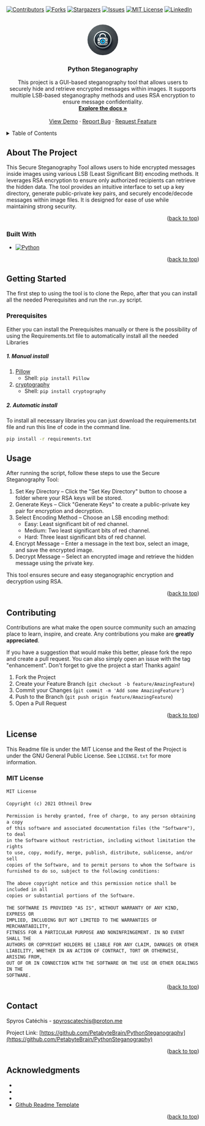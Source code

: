 <!-- Improved compatibility of back to top link: See: https://github.com/othneildrew/Best-README-Template/pull/73 -->
<a id="readme-top"></a>
<!--
*** Thanks for checking out the Best-README-Template. If you have a suggestion
*** that would make this better, please fork the repo and create a pull request
*** or simply open an issue with the tag "enhancement".
*** Don't forget to give the project a star!
*** Thanks again! Now go create something AMAZING! :D
-->



<!-- PROJECT SHIELDS -->
<!--
*** I'm using markdown "reference style" links for readability.
*** Reference links are enclosed in brackets [ ] instead of parentheses ( ).
*** See the bottom of this document for the declaration of the reference variables
*** for contributors-url, forks-url, etc. This is an optional, concise syntax you may use.
*** https://www.markdownguide.org/basic-syntax/#reference-style-links
-->
[![Contributors][contributors-shield]][contributors-url]
[![Forks][forks-shield]][forks-url]
[![Stargazers][stars-shield]][stars-url]
[![Issues][issues-shield]][issues-url]
[![MIT License][license-shield]][license-url]
[![LinkedIn][linkedin-shield]][linkedin-url]



<!-- PROJECT LOGO -->
<br />
<div align="center">
  <a href="https://github.com/PetabyteBrain/PythonSteganography">
    <img src="images/logo.png" alt="Logo" width="80" height="80" style="border-radius: 50%;" />
  </a>

<h3 align="center">Python Steganography</h3>

  <p align="center">
    This project is a GUI-based steganography tool that allows users to securely hide and retrieve encrypted messages within images. It supports multiple LSB-based steganography methods and uses RSA encryption to ensure message confidentiality.
    <br />
    <a href="https://github.com/PetabyteBrain/PythonSteganography"><strong>Explore the docs »</strong></a>
    <br />
    <br />
    <a href="https://github.com/PetabyteBrain/PythonSteganography">View Demo</a>
    ·
    <a href="https://github.com/PetabyteBrain/PythonSteganography/issues/new?labels=bug&template=bug-report---.md">Report Bug</a>
    ·
    <a href="https://github.com/PetabyteBrain/PythonSteganography/issues/new?labels=enhancement&template=feature-request---.md">Request Feature</a>
  </p>
</div>



<!-- TABLE OF CONTENTS -->
<details>
  <summary>Table of Contents</summary>
  <ol>
    <li>
      <a href="#about-the-project">About The Project</a>
      <ul>
        <li><a href="#built-with">Built With</a></li>
      </ul>
    </li>
    <li>
      <a href="#getting-started">Getting Started</a>
      <ul>
        <li><a href="#prerequisites">Prerequisites</a></li>
      </ul>
    </li>
    <li><a href="#usage">Usage</a></li>
    <li><a href="#contributing">Contributing</a></li>
    <li><a href="#license">License</a></li>
    <li><a href="#contact">Contact</a></li>
    <li><a href="#acknowledgments">Acknowledgments</a></li>
  </ol>
</details>



<!-- ABOUT THE PROJECT -->
## About The Project

This Secure Steganography Tool allows users to hide encrypted messages inside images using various LSB (Least Significant Bit) encoding methods. It leverages RSA encryption to ensure only authorized recipients can retrieve the hidden data. The tool provides an intuitive interface to set up a key directory, generate public-private key pairs, and securely encode/decode messages within image files. It is designed for ease of use while maintaining strong security.

<p align="right">(<a href="#readme-top">back to top</a>)</p>



### Built With

* [![Python][Python.py]][Python-url]

<p align="right">(<a href="#readme-top">back to top</a>)</p>



<!-- GETTING STARTED -->
## Getting Started

The first step to using the tool is to clone the Repo, after that you can install all the needed Prerequisites and run the `run.py` script.

### Prerequisites

Either you can install the Prerequisites manually or there is the possibility of using the Requirements.txt file to automatically install all the needed Libraries
##### 1. Manual install
1. [Pillow](https://pypi.org/project/Pillow/)
    - Shell: `pip install Pillow`
2. [cryptography](https://pypi.org/project/cryptography/)
    - Shell: `pip install cryptography`
  
##### 2. Automatic install
To install all necessary libraries you can just download the requirements.txt file and run this line of code in the command line.
``` bash 
pip install -r requirements.txt
```

<!-- USAGE EXAMPLES -->
## Usage

After running the script, follow these steps to use the Secure Steganography Tool:

1. Set Key Directory – Click the "Set Key Directory" button to choose a folder where your RSA keys will be stored.
2. Generate Keys – Click "Generate Keys" to create a public-private key pair for encryption and decryption.
3. Select Encoding Method – Choose an LSB encoding method:
    - Easy: Least significant bit of red channel.
    - Medium: Two least significant bits of red channel.
    - Hard: Three least significant bits of red channel.
4. Encrypt Message – Enter a message in the text box, select an image, and save the encrypted image.
5. Decrypt Message – Select an encrypted image and retrieve the hidden message using the private key.

This tool ensures secure and easy steganographic encryption and decryption using RSA.

<p align="right">(<a href="#readme-top">back to top</a>)</p>


<!-- CONTRIBUTING -->
## Contributing

Contributions are what make the open source community such an amazing place to learn, inspire, and create. Any contributions you make are **greatly appreciated**.

If you have a suggestion that would make this better, please fork the repo and create a pull request. You can also simply open an issue with the tag "enhancement".
Don't forget to give the project a star! Thanks again!

1. Fork the Project
2. Create your Feature Branch (`git checkout -b feature/AmazingFeature`)
3. Commit your Changes (`git commit -m 'Add some AmazingFeature'`)
4. Push to the Branch (`git push origin feature/AmazingFeature`)
5. Open a Pull Request

<p align="right">(<a href="#readme-top">back to top</a>)</p>



<!-- LICENSE -->
## License

This Readme file is under the MIT License and the Rest of the Project is under the GNU General Public License. See `LICENSE.txt` for more information.

### MIT License 
```
MIT License

Copyright (c) 2021 Othneil Drew

Permission is hereby granted, free of charge, to any person obtaining a copy
of this software and associated documentation files (the "Software"), to deal
in the Software without restriction, including without limitation the rights
to use, copy, modify, merge, publish, distribute, sublicense, and/or sell
copies of the Software, and to permit persons to whom the Software is
furnished to do so, subject to the following conditions:

The above copyright notice and this permission notice shall be included in all
copies or substantial portions of the Software.

THE SOFTWARE IS PROVIDED "AS IS", WITHOUT WARRANTY OF ANY KIND, EXPRESS OR
IMPLIED, INCLUDING BUT NOT LIMITED TO THE WARRANTIES OF MERCHANTABILITY,
FITNESS FOR A PARTICULAR PURPOSE AND NONINFRINGEMENT. IN NO EVENT SHALL THE
AUTHORS OR COPYRIGHT HOLDERS BE LIABLE FOR ANY CLAIM, DAMAGES OR OTHER
LIABILITY, WHETHER IN AN ACTION OF CONTRACT, TORT OR OTHERWISE, ARISING FROM,
OUT OF OR IN CONNECTION WITH THE SOFTWARE OR THE USE OR OTHER DEALINGS IN THE
SOFTWARE.
```

<p align="right">(<a href="#readme-top">back to top</a>)</p>



<!-- CONTACT -->
## Contact

Spyros Catéchis - spyroscatechis@proton.me

Project Link: [https://github.com/PetabyteBrain/PythonSteganography](https://github.com/PetabyteBrain/PythonSteganography)

<p align="right">(<a href="#readme-top">back to top</a>)</p>



<!-- ACKNOWLEDGMENTS -->
## Acknowledgments

* []()
* []()
* []()
* [Github Readme Template](https://github.com/othneildrew/Best-README-Template)

<p align="right">(<a href="#readme-top">back to top</a>)</p>



<!-- MARKDOWN LINKS & IMAGES -->
<!-- https://www.markdownguide.org/basic-syntax/#reference-style-links -->
[contributors-shield]: https://img.shields.io/github/contributors/PetabyteBrain/PythonSteganography.svg?style=for-the-badge
[contributors-url]: https://github.com/PetabyteBrain/PythonSteganography/graphs/contributors
[forks-shield]: https://img.shields.io/github/forks/PetabyteBrain/PythonSteganography.svg?style=for-the-badge
[forks-url]: https://github.com/PetabyteBrain/PythonSteganography/network/members
[stars-shield]: https://img.shields.io/github/stars/PetabyteBrain/PythonSteganography.svg?style=for-the-badge
[stars-url]: https://github.com/PetabyteBrain/PythonSteganography/stargazers
[issues-shield]: https://img.shields.io/github/issues/PetabyteBrain/PythonSteganography.svg?style=for-the-badge
[issues-url]: https://github.com/PetabyteBrain/PythonSteganography/issues
[license-shield]: https://img.shields.io/github/license/PetabyteBrain/PythonSteganography.svg?style=for-the-badge
[license-url]: https://github.com/PetabyteBrain/PythonSteganography/blob/master/LICENSE.txt
[linkedin-shield]: https://img.shields.io/badge/-LinkedIn-black.svg?style=for-the-badge&logo=linkedin&colorB=555
[linkedin-url]: https://www.linkedin.com/in/spyros-catechis/
[product-screenshot]: images/screenshot.png
[Python.py]: https://img.shields.io/badge/Python-FFD43B?style=for-the-badge&logo=python&logoColor=blue
[Python-url]: https://python.org/
